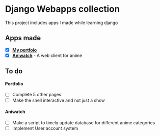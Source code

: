 # Django Webapps collection

This project includes apps I made while learning django

## Apps made
- [X] [**My portfoio**](https://anishchapagai.com.np)
- [X]	[**Aniwatch**](https://anishchapagai.com.np/aniwatch) - A web client for anime

## To do

#### Portfolio
- [ ] Complete 5 other pages
- [ ] Make the shell interactive and not just a show

#### Aniwatch
- [ ] Make a script to timely update database for different anime categories
- [ ] Implement User account system
